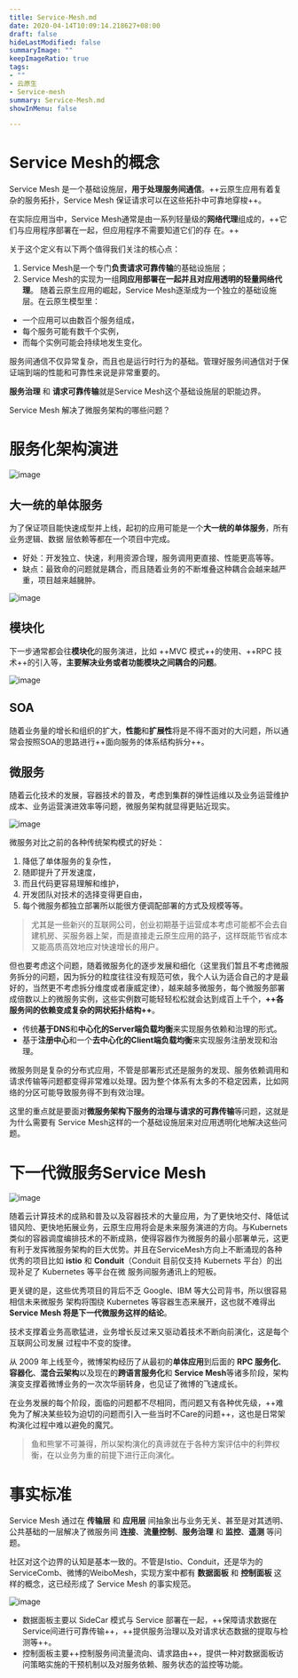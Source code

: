```yaml
---
title: Service-Mesh.md
date: 2020-04-14T10:09:14.218627+08:00
draft: false
hideLastModified: false
summaryImage: ""
keepImageRatio: true
tags:
- ""
- 云原生
- Service-mesh
summary: Service-Mesh.md
showInMenu: false

---
```


# Service Mesh的概念
Service Mesh 是一个基础设施层，**用于处理服务间通信**。++云原生应用有着复杂的服务拓扑，Service Mesh 保证请求可以在这些拓扑中可靠地穿梭++。

在实际应用当中，Service Mesh通常是由一系列轻量级的**网络代理**组成的，++它们与应用程序部署在一起，但应用程序不需要知道它们的存
在。++

关于这个定义有以下两个值得我们关注的核心点：
1. Service Mesh是一个专门**负责请求可靠传输**的基础设施层；
2. Service Mesh的实现为一组**同应用部署在一起并且对应用透明的轻量网络代理**。
随着云原生应用的崛起，Service Mesh逐渐成为一个独立的基础设施层。在云原生模型里：
- 一个应用可以由数百个服务组成，
- 每个服务可能有数千个实例，
- 而每个实例可能会持续地发生变化。

服务间通信不仅异常复杂，而且也是运行时行为的基础。管理好服务间通信对于保证端到端的性能和可靠性来说是非常重要的。

**服务治理** 和 **请求可靠传输**就是Service Mesh这个基础设施层的职能边界。

Service Mesh 解决了微服务架构的哪些问题？

# 服务化架构演进

![image](https://static001.geekbang.org/resource/image/6e/d9/6eaa78e4649cc321b4721ceebe4595d9.jpg)


## 大一统的单体服务
为了保证项目能快速成型并上线，起初的应用可能是一个**大一统的单体服务**，所有业务逻辑、数据
层依赖等都在一个项目中完成。
- 好处：开发独立、快速，利用资源合理，服务调用更直接、性能更高等等。
- 缺点：最致命的问题就是耦合，而且随着业务的不断堆叠这种耦合会越来越严重，项目越来越臃肿。

![image](https://static001.geekbang.org/resource/image/19/37/19e69e0dcc9183a35e17e4413123fa37.png)

## 模块化
下一步通常都会往**模块化**的服务演进，比如 ++MVC 模式++的使用、++RPC 技术++的引入等，**主要解决业务或者功能模块之间耦合的问题**。

![image](https://static001.geekbang.org/resource/image/a5/21/a5214db530db7044da6162b4afdc0f21.png)

## SOA
随着业务量的增长和组织的扩大，**性能**和**扩展性**将是不得不面对的大问题，所以通常会按照SOA的思路进行++面向服务的体系结构拆分++。


## 微服务
随着云化技术的发展，容器技术的普及，考虑到集群的弹性运维以及业务运营维护成本、业务运营演进效率等问题，微服务架构就显得更贴近现实。

![image](https://static001.geekbang.org/resource/image/ac/78/ac212f43049c04b0d9a3dd11ddb95e78.png)

微服务对比之前的各种传统架构模式的好处：
1. 降低了单体服务的复杂性，
2. 随即提升了开发速度，
3. 而且代码更容易理解和维护，
4. 开发团队对技术的选择变得更自由，
5. 每个微服务都独立部署所以能很方便调配部署的方式及规模等等。

> 尤其是一些新兴的互联网公司，创业初期基于运营成本考虑可能都不会去自建机房、买服务器上架，而是直接走云原生应用的路子，这样既能节省成本又能高质高效地应对快速增长的用户。

但也要考虑这个问题，随着微服务化的逐步发展和细化（这里我们暂且不考虑微服务拆分的问题，因为拆分的粒度往往没有规范可依，我个人认为适合自己的才是最好的，当然更不考虑拆分维度或者康威定律），越来越多微服务，每个微服务部署成倍数以上的微服务实例，这些实例数可能轻轻松松就会达到成百上千个，**++各服务间的依赖变成复杂的网状拓扑结构++**。

- 传统**基于DNS**和**中心化的Server端负载均衡**来实现服务依赖和治理的形式。
- 基于**注册中心**和一个**去中心化的Client端负载均衡**来实现服务注册发现和治理。

微服务则是复杂的分布式应用，不管是部署形式还是服务的发现、服务依赖调用和请求传输等问题都变得非常难以处理。因为整个体系有太多的不稳定因素，比如网络的分区可能导致服务得不到有效治理。

这里的重点就是要面对**微服务架构下服务的治理与请求的可靠传输**等问题，这就是为什么需要有
Service Mesh这样的一个基础设施层来对应用透明化地解决这些问题。

# 下一代微服务Service Mesh
![image](https://static001.geekbang.org/resource/image/0b/ac/0bf77f6cc89f1c81b5e7c2d049b3edac.png)

随着云计算技术的成熟和普及以及容器技术的大量应用，为了更快地交付、降低试错风险、更快地拓展业务，云原生应用将会是未来服务演进的方向。与Kubernets 类似的容器调度编排技术的不断成熟，使得容器作为微服务的最小部署单元，这更有利于发挥微服务架构的巨大优势。并且在ServiceMesh方向上不断涌现的各种优秀的项目比如 **istio** 和 **Conduit**（Conduit 目前仅支持 Kubernets 平台）的出现补足了 Kubernetes 等平台在微
服务间服务通讯上的短板。

更关键的是，这些优秀项目的背后不乏 Google、IBM 等大公司背书，所以很容易相信未来微服务
架构将围绕 Kubernetes 等容器生态来展开，这也就不难得出 **Service Mesh 将是下一代微服务这样的结论**。


技术支撑着业务高歌猛进，业务增长反过来又驱动着技术不断向前演化，这是每个互联网公司发展
过程中不变的旋律。

从 2009 年上线至今，微博架构经历了从最初的**单体应用**到后面的 **RPC 服务化**、**容器化**、**混合云架构**以及现在的**跨语言服务化**和 **Service Mesh**等诸多阶段，架构演变支撑着微博业务的一次次华丽转身，也见证了微博的飞速成长。

在业务发展的每个阶段，面临的问题都不尽相同，而问题又有各种优先级，++难免为了解决某些较为迫切的问题而引入一些当时不Care的问题++，这也是日常架构演化过程中难以避免的魔咒。

> 鱼和熊掌不可兼得，所以架构演化的真谛就在于各种方案评估中的利弊权衡，在以业务为重的前提下进行正向演化。


# 事实标准
Service Mesh 通过在 **传输层** 和 **应用层** 间抽象出与业务无关、甚至是对其透明、公共基础的一层解决了微服务间 **连接**、**流量控制**、**服务治理** 和 **监控**、**遥测** 等问题。

社区对这个边界的认知是基本一致的。不管是Istio、Conduit，还是华为的ServiceComb、微博的WeiboMesh，实现方案中都有 **数据面板** 和 **控制面板** 这样的概念，这已经形成了 Service Mesh 的事实规范。

![image](https://static001.geekbang.org/resource/image/38/b2/38c150993c199bfc8235a658351b07b2.png)

- 数据面板主要以 SideCar 模式与 Service 部署在一起，++保障请求数据在Service间进行可靠传输++，++提供服务治理以及对请求状态数据的提取与检测等++。
- 控制面板主要++控制服务间流量流向、请求路由++，提供一种对数据面板访问策略实施的干预机制以及对服务依赖、服务状态的监控等功能。

